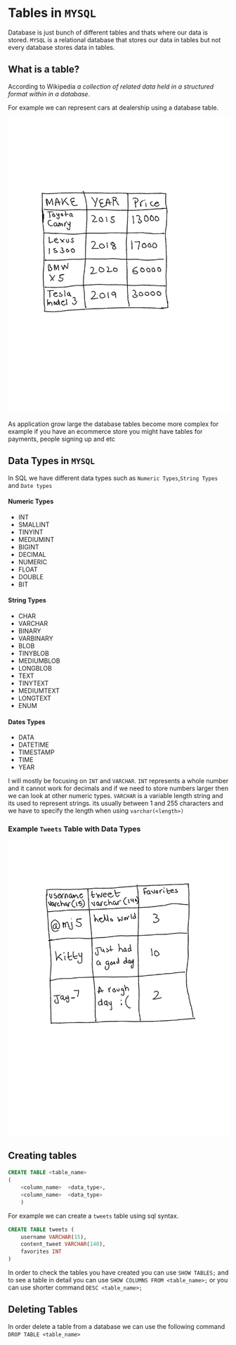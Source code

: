 # Tables in `MYSQL`

Database is just bunch of different tables and thats where our data is stored.
`MYSQL` is a relational database that stores our data in tables but not every database stores data in tables.

## What is a table? 
According to Wikipedia _a collection of related data held in a structured format within in a database_.

For example we can represent cars at dealership using a database table.

![](../images/tables.png)

As application grow large the database tables become more complex for example if you have an ecommerce store you might have tables for payments, people signing up and etc

## Data Types in `MYSQL`

In SQL we have different data types such as `Numeric Types`,`String Types` and `Date types`

#### Numeric Types
- INT
- SMALLINT
- TINYINT
- MEDIUMINT
- BIGINT
- DECIMAL
- NUMERIC
- FLOAT
- DOUBLE
- BIT

#### String Types
- CHAR
- VARCHAR
- BINARY
- VARBINARY
- BLOB
- TINYBLOB
- MEDIUMBLOB
- LONGBLOB
- TEXT
- TINYTEXT
- MEDIUMTEXT
- LONGTEXT
- ENUM

#### Dates Types
- DATA
- DATETIME
- TIMESTAMP
- TIME
- YEAR

I will mostly be focusing on `INT` and `VARCHAR`. `INT` represents a whole number and it cannot work for decimals and if we need to store numbers larger then we can look at other numeric types. `VARCHAR` is a variable length string and its used to represent strings. its usually between 1 and 255 characters and we have to specify the length when using `varchar(<length>)`

### Example `Tweets` Table with Data Types

![](../images/image-sql.png)

## Creating tables

```sql
CREATE TABLE <table_name> 
(
    <column_name>  <data_type>,
    <column_name>  <data_type>
    )
```

For example we can create a `tweets` table using sql syntax.

```sql
CREATE TABLE tweets (
    username VARCHAR(15),
    content_tweet VARCHAR(140),
    favorites INT
)

```

In order to check the tables you have created you can use `SHOW TABLES;` and to see a table in detail you can use `SHOW COLUMNS FROM <table_name>;` or you can use shorter command `DESC <table_name>;`


## Deleting Tables

In order delete a table from a database we can use the following command
`DROP TABLE <table_name>`